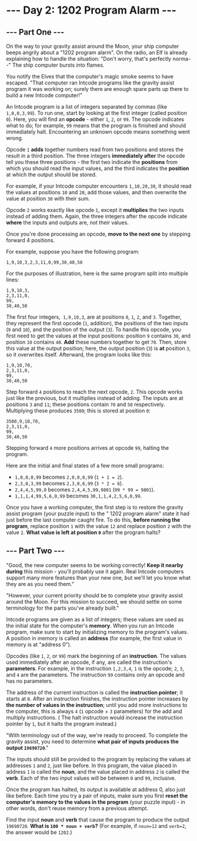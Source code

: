 # --- Day 2: 1202 Program Alarm ---

## --- Part One ---

On the way to your gravity assist around the Moon, your ship computer beeps angrily about a "1202 program alarm". On the
radio, an Elf is already explaining how to handle the situation: "Don't worry, that's perfectly norma--" The ship
computer bursts into flames.

You notify the Elves that the computer's magic smoke seems to have escaped. "That computer ran Intcode programs like the
gravity assist program it was working on; surely there are enough spare parts up there to build a new Intcode computer!"

An Intcode program is a list of integers separated by commas (like `1,0,0,3,99`). To run one, start by looking at the
first integer (called position `0`). Here, you will find an **opcode** - either `1`, `2`, or `99`. The opcode indicates
what to do; for example, `99` means that the program is finished and should immediately halt. Encountering an unknown
opcode means something went wrong.

Opcode `1` **adds** together numbers read from two positions and stores the result in a third position. The three
integers **immediately after** the opcode tell you these three positions - the first two indicate the **positions** from
which you should read the input values, and the third indicates the **position** at which the output should be stored.

For example, if your Intcode computer encounters `1,10,20,30`, it should read the values at positions `10` and `20`, add
those values, and then overwrite the value at position `30` with their sum.

Opcode `2` works exactly like opcode `1`, except it **multiplies** the two inputs instead of adding them. Again, the
three integers after the opcode indicate **where** the inputs and outputs are, not their values.

Once you're done processing an opcode, **move to the next one** by stepping forward 4 positions.

For example, suppose you have the following program:

`1,9,10,3,2,3,11,0,99,30,40,50`

For the purposes of illustration, here is the same program split into multiple lines:

```
1,9,10,3,
2,3,11,0,
99,
30,40,50
```

The first four integers,` 1,9,10,3`, are at positions `0`, `1`, `2`, and `3`. Together, they represent the first
opcode (`1`, addition), the positions of the two inputs (`9` and `10`), and the position of the output (`3`). To handle
this opcode, you first need to get the values at the input positions: position `9` contains `30`, and position `10`
contains `40`. **Add** these numbers together to get `70`. Then, store this value at the output position; here, the
output position (`3`) is **at** position `3`, so it overwrites itself. Afterward, the program looks like this:

```
1,9,10,70,
2,3,11,0,
99,
30,40,50
```

Step forward `4` positions to reach the next opcode, `2`. This opcode works just like the previous, but it multiplies
instead of adding. The inputs are at positions `3` and `11`; these positions contain `70` and `50` respectively.
Multiplying these produces `3500`; this is stored at position `0`:

```
3500,9,10,70,
2,3,11,0,
99,
30,40,50
```

Stepping forward `4` more positions arrives at opcode `99`, halting the program.

Here are the initial and final states of a few more small programs:

- `1,0,0,0,99` becomes `2,0,0,0,99` (`1 + 1 = 2`).
- `2,3,0,3,99` becomes `2,3,0,6,99` (`3 * 2 = 6`).
- `2,4,4,5,99,0` becomes `2,4,4,5,99,9801` (`99 * 99 = 9801`).
- `1,1,1,4,99,5,6,0,99` becomes `30,1,1,4,2,5,6,0,99`.

Once you have a working computer, the first step is to restore the gravity assist program (your puzzle input) to the "
1202 program alarm" state it had just before the last computer caught fire. To do this, **before running the program**,
replace position `1` with the value `12` and replace position `2` with the value `2`. **What value is left at
position `0`** after the program halts?

## --- Part Two ---

"Good, the new computer seems to be working correctly! **Keep it nearby during** this mission - you'll probably use it
again. Real Intcode computers support many more features than your new one, but we'll let you know what they are as you
need them."

"However, your current priority should be to complete your gravity assist around the Moon. For this mission to succeed,
we should settle on some terminology for the parts you've already built."

Intcode programs are given as a list of integers; these values are used as the initial state for the computer's
**memory**. When you run an Intcode program, make sure to start by initializing memory to the program's values. A
position in memory is called an **address** (for example, the first value in memory is at "address 0").

Opcodes (like `1`, `2`, or `99`) mark the beginning of an **instruction**. The values used immediately after an opcode,
if any, are called the instruction's **parameters**. For example, in the instruction `1,2,3,4`, `1` is the
opcode; `2`, `3`, and `4` are the parameters. The instruction `99` contains only an opcode and has no parameters.

The address of the current instruction is called the **instruction pointer**; it starts at `0`. After an instruction
finishes, the instruction pointer increases by **the number of values in the instruction**; until you add more
instructions to the computer, this is always `4` (`1` opcode + `3` parameters) for the add and multiply instructions. (
The halt instruction would increase the instruction pointer by `1`, but it halts the program instead.)

"With terminology out of the way, we're ready to proceed. To complete the gravity assist, you need to determine **what
pair of inputs produces the output `19690720`**."

The inputs should still be provided to the program by replacing the values at addresses `1` and `2`, just like before.
In this program, the value placed in address `1` is called the **noun**, and the value placed in address `2` is called
the **verb**. Each of the two input values will be between `0` and `99`, inclusive.

Once the program has halted, its output is available at address 0, also just like before. Each time you try a pair of
inputs, make sure you first **reset the computer's memory to the values in the program** (your puzzle input) - in other
words, don't reuse memory from a previous attempt.

Find the input **noun** and **verb** that cause the program to produce the output `19690720`. **What
is `100 * noun + verb`?** (For example, if `noun=12` and `verb=2`, the answer would be `1202`.)